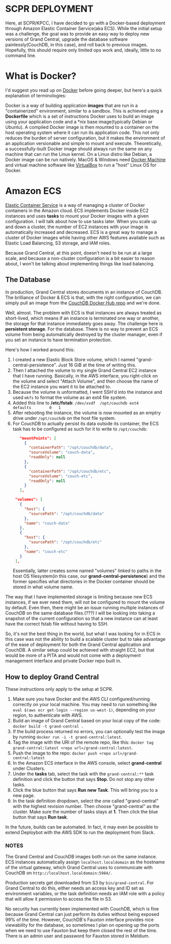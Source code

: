 SCPR DEPLOYMENT
===============

Here, at SCPR/KPCC, I have decided to go with a Docker-based deployment through Amazon Elastic Container Service(aka ECS).  While the initial setup was a challenge, the goal was to provide an easy way to deploy new versions of Grand Central, upgrade the database software painlessly(CouchDB, in this case), and roll back to previous images.  Hopefully, this should require only limited ops work and, ideally, little to no command line.

# What is Docker?

I'd suggest you read up on [Docker](https://www.docker.com/) before going deeper, but here's a quick explanation of terminologies: 

Docker is a way of building application **images** that are run in a "containerized" environment, similar to a sandbox.  This is achieved using a **Dockerfile** which is a set of instructions Docker uses to build an image using your application code and a *nix base image(typically Debian or Ubuntu).  A compiled Docker image is then mounted to a container on the host operating system where it can run its application code.  This not only reduces the burden of server configuration, but it makes the environment of an application versionable and simple to mount and execute.  Theoretically, a successfully-built Docker image should always run the same on any machine that can run the Linux kernel.  On a Linux distro like Debian, a Docker image can be run natively.  MacOS & Windows need [Docker Machine](https://docs.docker.com/machine/) and virtual machine software like [VirtualBox](https://www.virtualbox.org/wiki/VirtualBox) to run a "host" Linux OS for Docker.

# Amazon ECS

[Elastic Container Service](https://aws.amazon.com/ecs/) is a way of managing a cluster of Docker containers in the Amazon cloud.  ECS implements Docker inside EC2 instances and uses **tasks** to mount your Docker images with a given configuration.  I will talk about how to use tasks later.  When you scale up and down a cluster, the number of EC2 instances with your image is automatically increased and decreased.  ECS is a great way to manage a cluster of Docker images while having other AWS features available such as Elastic Load Balancing, S3 storage, and IAM roles.

Because Grand Central, at this point, doesn't need to be run at a large scale, and because a non-cluster configuration is a bit easier to reason about, I won't be talking about implementing things like load balancing.

## The Database

In production, Grand Central stores documents in an instance of CouchDB.  The brilliance of Docker & ECS is that, with the right configuration, we can simply pull an image from the [CouchDB Docker Hub repo](https://hub.docker.com/r/klaemo/couchdb/) and we're done.

Well, almost.  The problem with ECS is that instances are always treated as short-lived, which means if an instance is terminated one way or another, the storage for that instance immediately goes away.  The challenge here is **persistent storage**.  For the database.  There is no way to prevent an ECS volume from being automatically destroyed by the cluster manager, even if you set an instance to have termination protection.

Here's how I worked around this:

1. I created a new Elastic Block Store volume, which I named "grand-central-persistence".  Just 16 GiB at the time of writing this.
2. Then I attached the volume to my single Grand Central EC2 instance that I have running.  Basically, in the AWS interface, you right-click on the volume and select "Attach Volume", and then choose the name of the EC2 instance you want it to be attached to.
3. Because the volume is unformatted, I went SSH'd into the instance and used `mkfs` to format the volume as an ext4 file system.
4. Added this line to **/etc/fstab**: `/dev/xvdf  /opt/couchdb ext4    defaults        0   1`
5. After rebooting the instance, the volume is now mounted as an emptry drive under `/opt/couchdb` on the host file system.
6. For CouchDB to actually persist its data outside its container, the ECS task has to be configured as such for it to write to `/opt/couchdb`:
   ```json
      "mountPoints": [
        {
          "containerPath": "/opt/couchdb/data",
          "sourceVolume": "couch-data",
          "readOnly": null
        },
        {
          "containerPath": "/opt/couchdb/etc",
          "sourceVolume": "couch-etc",
          "readOnly": null
        }
      ],
   ```
   ```json
    "volumes": [
      {
        "host": {
          "sourcePath": "/opt/couchdb/data"
        },
        "name": "couch-data"
      },
      {
        "host": {
          "sourcePath": "/opt/couchdb/etc"
        },
        "name": "couch-etc"
      }
    ],
   ```
   Essentially, latter creates some named "volumes" linked to paths in the host OS filesystem(in this case, our **grand-central-persistence**) and the former specifies what directories in the Docker container should be stored in what volume name.

The way that I have implemented storage is limiting because new ECS instances, if we ever need them, will not be configured to mount the volume by default.  Even then, there might be an issue running multiple instances of CouchDB on the same database files.(???)  I will be looking into taking a snapshot of the current configuration so that a new instance can at least have the correct fstab file without having to SSH.

So, it's not the best thing in the world, but what I was looking for in ECS in this case was not the ability to build a scalable cluster but to take advantage of the ease of deployment for both the Grand Central application and CouchDB.  A similar setup could be achieved with straight EC2, but that would be more of a PITA and would not come with a deployment management interface and private Docker repo built in.

## How to deploy Grand Central

These instructions only apply to the setup at SCPR.

1. Make sure you have Docker and the AWS CLI configured/running correctly on your local machine.  You may need to run something like `eval $(aws ecr get-login --region us-west-1)`, depending on your region, to authenticate with AWS.
2. Build an image of Grand Central based on your local copy of the code: `docker build -t grand-central .`
3. If the build process returned no errors, you can optionally test the image by running `docker run -i -t grand-central:latest`.
4. Tag the image with the URI of the remote repo, like this: `docker tag grand-central:latest <repo url>/grand-central:latest`.
5. Push the image to the repo: `docker push <repo url>/grand-central:latest`
6. In the Amazon ECS interface in the AWS console, select **grand-central** under Clusters.
7. Under the **tasks** tab, select the task with the `grand-central:**` task definition and click the button that says **Stop**.  Do not stop any other tasks.
8. Click the blue button that says **Run new Task**.  This will bring you to a new page.
9. In the task definition dropdown, select the one called "grand-central" with the highest revision number.  Then choose "grand-central" as the cluster.  Make sure the number of tasks stays at **1**.  Then click the blue button that says **Run task**.

In the future, builds can be automated.  In fact, it may even be possible to extend Deploybot with the AWS SDK to run the deployment from Slack.

### NOTES

The Grand Central and CouchDB images both run on the same instance.  ECS instances automatically assign `localhost.localdomain` as the hostname of the virtual gateway, which Grand Central uses to communicate with CouchDB on `http://localhost.localdomain:5984/`.

Production secrets get downloaded from S3 by `bin/grand-central`.  For Grand Central to do this, either needs an access key and ID set as environment variables, or the task definition needs an IAM role with a policy that will allow it permission to access the file in S3.

No security has currently been implemented with CouchDB, which is fine because Grand Central can just perform its duties without being exposed 99% of the time.  However, CouchDB's Fauxton interface provides nice viewability for the database, so sometimes I plan on opening up the ports when we need to use Fauxton but keep them closed the rest of the time.  There is an admin user and password for Fauxton stored in Meldium.